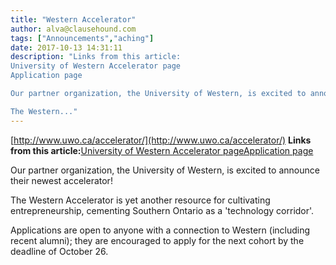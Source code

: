 ```yaml
---
title: "Western Accelerator"
author: alva@clausehound.com
tags: ["Announcements","aching"]
date: 2017-10-13 14:31:11
description: "Links from this article:
University of Western Accelerator page
Application page

Our partner organization, the University of Western, is excited to announce their newest accelerator!

The Western..."
---
```


[http://www.uwo.ca/accelerator/](http://www.uwo.ca/accelerator/)
**Links from this article:**[University of Western Accelerator page](http://www.uwo.ca/accelerator/)[Application page](http://www.uwo.ca/accelerator/downloads/eligibility-requirements.pdf)

Our partner organization, the University of Western, is excited to announce their newest accelerator!

The Western Accelerator is yet another resource for cultivating entrepreneurship, cementing Southern Ontario as a 'technology corridor'.

Applications are open to anyone with a connection to Western (including recent alumni); they are encouraged to apply for the next cohort by the deadline of October 26.